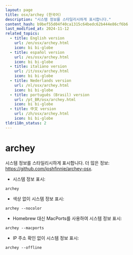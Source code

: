 ```yaml
---
layout: page
title: osx/archey (한국어)
description: "시스템 정보를 스타일리시하게 표시합니다."
content_hash: b9bef55d04f40ca1315c64bedc62b444e86cf6b6
last_modified_at: 2024-11-12
related_topics:
  - title: English version
    url: /en/osx/archey.html
    icon: bi bi-globe
  - title: español version
    url: /es/osx/archey.html
    icon: bi bi-globe
  - title: italiano version
    url: /it/osx/archey.html
    icon: bi bi-globe
  - title: Nederlands version
    url: /nl/osx/archey.html
    icon: bi bi-globe
  - title: português (Brasil) version
    url: /pt_BR/osx/archey.html
    icon: bi bi-globe
  - title: 中文 version
    url: /zh/osx/archey.html
    icon: bi bi-globe
tldri18n_status: 2
---
```

# archey

시스템 정보를 스타일리시하게 표시합니다.
더 많은 정보: <https://github.com/joshfinnie/archey-osx>.

- 시스템 정보 표시:

`archey`

- 색상 없이 시스템 정보 표시:

`archey --nocolor`

- Homebrew 대신 MacPorts를 사용하여 시스템 정보 표시:

`archey --macports`

- IP 주소 확인 없이 시스템 정보 표시:

`archey --offline`

